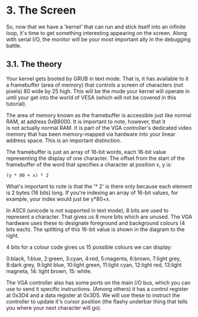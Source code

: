 # 3. The Screen
So, now that we have a 'kernel' that can run and stick itself into an infinite loop, it's time to get something interesting appearing on the screen. Along with serial I/O, the monitor will be your most important ally in the debugging battle.

## 3.1. The theory

Your kernel gets booted by GRUB in text mode. That is, it has available to it a framebuffer (area of memory) that controls a screen of characters (not pixels) 80 wide by 25 high. This will be the mode your kernel will operate in until your get into the world of VESA (which will not be covered in this tutorial).

The area of memory known as the framebuffer is accessible just like normal RAM, at address 0xB8000. It is important to note, however, that it is not actually normal RAM. It is part of the VGA controller's dedicated video memory that has been memory-mapped via hardware into your linear address space. This is an important distinction.

The framebuffer is just an array of 16-bit words, each 16-bit value representing the display of one character. The offset from the start of the framebuffer of the word that specifies a character at position x, y is:
```
(y * 80 + x) * 2
```
What's important to note is that the '* 2' is there only because each element is 2 bytes (16 bits) long. If you're indexing an array of 16-bit values, for example, your index would just be y*80+x.

In ASCII (unicode is not supported in text mode), 8 bits are used to represent a character. That gives us 8 more bits which are unused. The VGA hardware uses these to designate foreground and background colours (4 bits each). The splitting of this 16-bit value is shown in the diagram to the right.

4 bits for a colour code gives us 15 possible colours we can display:

0:black, 1:blue, 2:green, 3:cyan, 4:red, 5:magenta, 6:brown, 7:light grey, 8:dark grey, 9:light blue, 10:light green, 11:light cyan, 12:light red, 13:light magneta, 14: light brown, 15: white.

The VGA controller also has some ports on the main I/O bus, which you can use to send it specific instructions. (Among others) it has a control register at 0x3D4 and a data register at 0x3D5. We will use these to instruct the controller to update it's cursor position (the flashy underbar thing that tells you where your next character will go).

